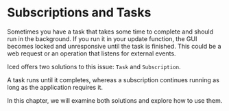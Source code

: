 # Subscriptions and Tasks

Sometimes you have a task that takes some time to complete and should run in the background.
If you run it in your update function, the GUI becomes locked and unresponsive until the task is finished.
This could be a web request or an operation that listens for external events.

Iced offers two solutions to this issue: `Task` and `Subscription`.

A task runs until it completes, whereas a subscription continues running as long as the application requires it.

In this chapter, we will examine both solutions and explore how to use them.

